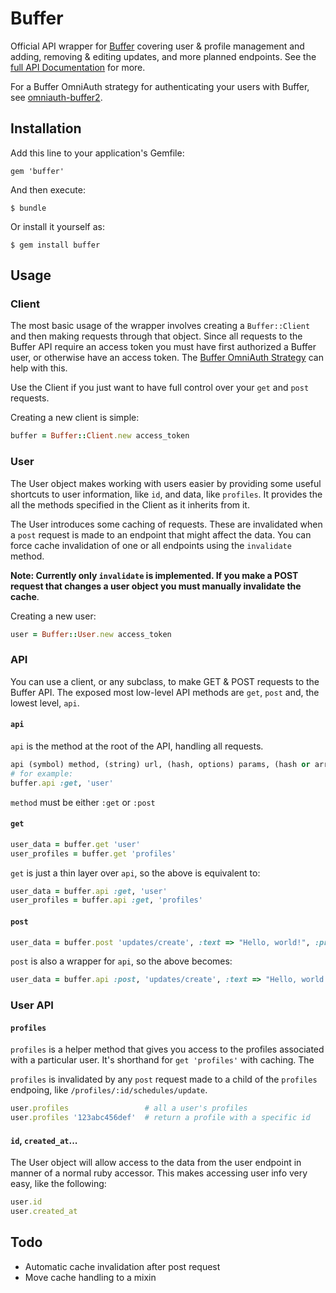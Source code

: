 # Buffer

Official API wrapper for [Buffer](http://bufferapp.com) covering user & profile management and adding, removing & editing updates, and more planned endpoints. See the [full API Documentation](http://bufferapp.com/developers/api/) for more.

For a Buffer OmniAuth strategy for authenticating your users with Buffer, see [omniauth-buffer2](/bufferapp/omniauth-buffer2).

## Installation

Add this line to your application's Gemfile:

    gem 'buffer'

And then execute:

    $ bundle

Or install it yourself as:

    $ gem install buffer

## Usage

### Client

The most basic usage of the wrapper involves creating a `Buffer::Client` and then making requests through that object. Since all requests to the Buffer API require an access token you must have first authorized a Buffer user, or otherwise have an access token. The [Buffer OmniAuth Strategy](http://github.com/bufferapp/omniauth-buffer2) can help with this.

Use the Client if you just want to have full control over your `get` and `post` requests.

Creating a new client is simple:

```ruby
buffer = Buffer::Client.new access_token
```

### User

The User object makes working with users easier by providing some useful shortcuts to user information, like `id`, and data, like `profiles`. It provides the all the methods specified in the Client as it inherits from it.

The User introduces some caching of requests. These are invalidated when a `post` request is made to an endpoint that might affect the data. You can force cache invalidation of one or all endpoints using the `invalidate` method.

**Note: Currently only `invalidate` is implemented. If you make a POST request that changes a user object you must manually invalidate the cache**.

Creating a new user:

```ruby
user = Buffer::User.new access_token
```

### API

You can use a client, or any subclass, to make GET & POST requests to the Buffer API. The exposed most low-level API methods are `get`, `post` and, the lowest level, `api`. 

#### `api`

`api` is the method at the root of the API, handling all requests.

```ruby
api (symbol) method, (string) url, (hash, options) params, (hash or array, optional) data
# for example:
buffer.api :get, 'user'
```

`method` must be either `:get` or `:post`

#### `get`

```ruby
user_data = buffer.get 'user'
user_profiles = buffer.get 'profiles'
```

`get` is just a thin layer over `api`, so the above is equivalent to:

```ruby
user_data = buffer.api :get, 'user'
user_profiles = buffer.api :get, 'profiles'
```

#### `post`

```ruby
user_data = buffer.post 'updates/create', :text => "Hello, world!", :profile_ids => ['123abc456', '789def123']
```

`post` is also a wrapper for `api`, so the above becomes:

```ruby
user_data = buffer.api :post, 'updates/create', :text => "Hello, world!", :profile_ids => ['123abc456', '789def123']
```

### User API

#### `profiles`

`profiles` is a helper method that gives you access to the profiles associated with a particular user. It's shorthand for `get 'profiles'` with caching. The

`profiles` is invalidated by any `post` request made to a child of the `profiles` endpoing, like `/profiles/:id/schedules/update`.

```ruby
user.profiles                 # all a user's profiles
user.profiles '123abc456def'  # return a profile with a specific id
```

#### `id`, `created_at`...

The User object will allow access to the data from the user endpoint in manner of a normal ruby accessor. This makes accessing user info very easy, like the following:

```ruby
user.id
user.created_at
```

## Todo

* Automatic cache invalidation after post request
* Move cache handling to a mixin